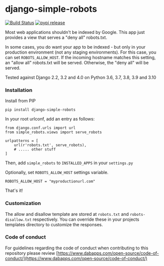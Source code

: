 django-simple-robots
====================

[![Build Status](https://travis-ci.org/dabapps/django-simple-robots.svg)](https://travis-ci.org/dabapps/django-simple-robots)
[![pypi release](https://img.shields.io/pypi/v/django-simple-robots.svg)](https://pypi.python.org/pypi/django-simple-robots)

Most web applications shouldn't be indexed by Google. This app just provides a view that serves a "deny all" robots.txt.

In some cases, you do want your app to be indexed - but only in your production environment (not any staging environments). For this case, you can set `ROBOTS_ALLOW_HOST`. If the incoming hostname matches this setting, an "allow all" robots.txt will be served. Otherwise, the "deny all" will be served.

Tested against Django 2.2, 3.2 and 4.0 on Python 3.6, 3.7, 3.8, 3.9 and 3.10

### Installation

Install from PIP

    pip install django-simple-robots

In your root urlconf, add an entry as follows:

    from django.conf.urls import url
    from simple_robots.views import serve_robots

    urlpatterns = [
        url(r'robots.txt', serve_robots),
        # ..... other stuff
    ]

Then, add `simple_robots` to `INSTALLED_APPS` in your `settings.py`

Optionally, set `ROBOTS_ALLOW_HOST` settings variable.

    ROBOTS_ALLOW_HOST = "myproductionurl.com"

That's it!

### Customization

The allow and disallow template are stored at `robots.txt` and `robots-disallow.txt` respectively. You can override these in your projects templates directory to customize the responses.

### Code of conduct

For guidelines regarding the code of conduct when contributing to this repository please review [https://www.dabapps.com/open-source/code-of-conduct/](https://www.dabapps.com/open-source/code-of-conduct/)
